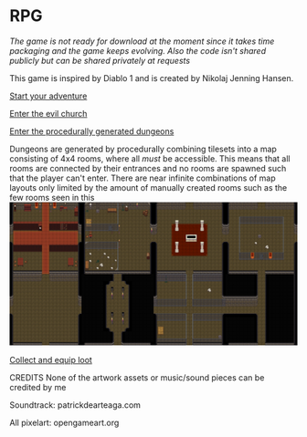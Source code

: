 # RPG

*The game is not ready for download at the moment since it takes time packaging and the game keeps evolving. Also the code isn't shared publicly but can be shared privately at requests*

This game is inspired by Diablo 1 and is created by Nikolaj Jenning Hansen. 

[Start your adventure](https://vimeo.com/manage/videos/570203789)

[Enter the evil church](https://vimeo.com/manage/videos/570254391)

[Enter the procedurally generated dungeons](https://vimeo.com/manage/videos/570257841)

Dungeons are generated by procedurally combining tilesets into a map consisting of 4x4 rooms, where all *must* be accessible. This means that all rooms are connected by their entrances and no rooms are spawned such that the player can't enter. There are near infinite combinations of map layouts only limited by the amount of manually created rooms such as the few rooms seen in this ![picture](https://github.com/don-nik/Game-description/blob/main/Manually_created_rooms.png)



[Collect and equip loot](https://vimeo.com/manage/videos/570259567)

CREDITS
None of the artwork assets or music/sound pieces can be credited by me

Soundtrack: patrickdearteaga.com

All pixelart: opengameart.org
